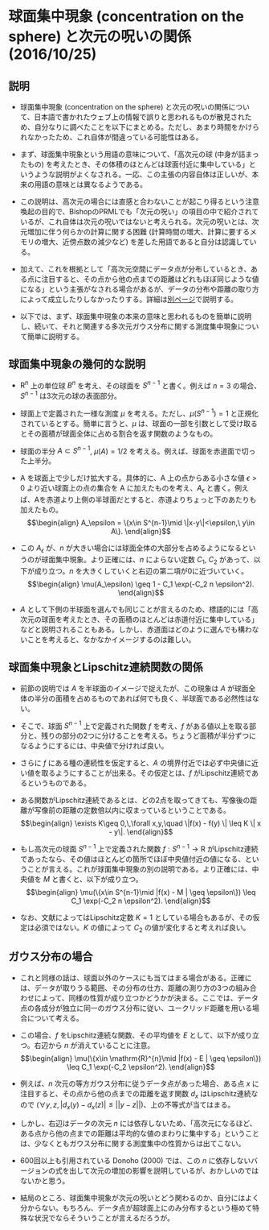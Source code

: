 # 球面集中現象 (concentration on the sphere) と次元の呪いの関係 (2016/10/25)

## 説明

* 球面集中現象 (concentration on the sphere) と次元の呪いの関係について、日本語で書かれたウェブ上の情報で誤りと思われるものが散見されため、自分なりに調べたことを以下にまとめる。ただし、あまり時間をかけられなかったため、これ自体が間違っている可能性はある。

* まず、球面集中現象という用語の意味について、「高次元の球 (中身が詰まったもの) を考えたとき、その体積のほとんどは球面付近に集中している」というような説明がよくなされる。一応、この主張の内容自体は正しいが、本来の用語の意味とは異なるようである。

* この説明は、高次元の場合には直感と合わないことが起こり得るという注意喚起の目的で、BishopのPRMLでも「次元の呪い」の項目の中で紹介されているが、これ自体は次元の呪いではないと考えられる。次元の呪いとは、次元増加に伴う何らかの計算に関する困難 (計算時間の増大、計算に要するメモリの増大、近傍点数の減少など) を差した用語であると自分は認識している。

* 加えて、これを根拠として「高次元空間にデータ点が分布しているとき、ある点に注目すると、その点から他の点までの距離はどれもほぼ同じような値になる」という主張がなされる場合があるが、データの分布や距離の取り方によって成立したりしなかったりする。詳細は[別ページ](../20161027/memo.html)で説明する。

* 以下では、まず、球面集中現象の本来の意味と思われるものを簡単に説明し、続いて、それと関連する多次元ガウス分布に関する測度集中現象について簡単に説明する。


## 球面集中現象の幾何的な説明

* $\mathrm{R}^n$ 上の単位球 $B^n$ を考え、その球面を $S^{n-1}$ と書く。例えば $n=3$ の場合、$S^{n-1}$ は3次元の球の表面部分。

* 球面上で定義された一様な測度 $\mu$ を考える。ただし、$\mu(S^{n-1})=1$ と正規化されているとする。簡単に言うと、$\mu$ は、球面の一部を引数として受け取るとその面積が球面全体に占める割合を返す関数のようなもの。

* 球面の半分 $A\subset S^{n-1}$, $\mu(A)=1/2$ を考える。例えば、球面を赤道面で切った上半分。

* A を球面上で少しだけ拡大する。具体的に、A 上の点からある小さな値 $\epsilon > 0$ より近い球面上の点の集合を A に加えたものを考え、$A_\epsilon$ と書く。例えば、Aを赤道より上側の半球面だとすると、赤道よりちょっと下のあたりも加えたもの。
    $$\begin{align}
    A_\epsilon = \{x\in S^{n-1}\mid \|x-y\|<\epsilon,\ y\in A\}.
    \end{align}$$

* この $A_\epsilon$ が、$n$ が大きい場合には球面全体の大部分を占めるようになるというのが球面集中現象。より正確には、$n$ によらない定数 $C_1$, $C_2$ があって、以下が成り立つ。$n$ を大きくしていくと右辺の第二項が0に近づいていく。
    $$\begin{align}
    \mu(A_\epsilon) \geq 1 - C_1 \exp(-C_2 n \epsilon^2).
    \end{align}$$

* $A$ として下側の半球面を選んでも同じことが言えるのため、標語的には「高次元の球面を考えたとき、その面積のほとんどは赤道付近に集中している」などと説明されることもある。しかし、赤道面はどのように選んでも構わないことを考えると、なかなかイメージするのは難しい。

## 球面集中現象とLipschitz連続関数の関係

* 前節の説明では $A$ を半球面のイメージで捉えたが、この現象は $A$ が球面全体の半分の面積を占めるものであれば何でも良く、半球面である必然性はない。

* そこで、球面 $S^{n-1}$ 上で定義された関数 $f$ を考え、$f$ がある値以上を取る部分と、残りの部分の2つに分けることを考える。ちょうど面積が半分ずつになるようにするには、中央値で分ければ良い。

* さらに $f$ にある種の連続性を仮定すると、$A$ の境界付近では必ず中央値に近い値を取るようにすることが出来る。その仮定とは、$f$ がLipschitz連続であるというものである。

* ある関数がLipschitz連続であるとは、どの2点を取ってきても、写像後の距離が写像前の距離の定数倍以内に収まっているということである。
    $$\begin{align}
    \exists K\geq 0,\,\forall x,y,\quad \|f(x) - f(y) \| \leq K \| x - y\|.
    \end{align}$$

* もし高次元の球面 $S^{n-1}$ 上で定義された関数 $f: S^{n-1}\to \mathrm{R}$ がLipschitz連続であったなら、その値はほとんどの箇所でほぼ中央値付近の値になる、ということが言える。これが球面集中現象の別の説明である。より正確には、中央値を $M$ と書くと、以下が成り立つ。
    $$\begin{align}
    \mu(\{x\in S^{n-1}\mid |f(x) - M | \geq \epsilon\}) \leq C_1 \exp(-C_2 n \epsilon^2).
    \end{align}$$

* なお、文献によってはLipschitz定数 $K=1$ としている場合もあるが、その仮定は必須ではない。$K$ の値によって $C_2$ の値が変化すると考えれば良い。

## ガウス分布の場合

* これと同様の話は、球面以外のケースにも当てはまる場合がある。正確には、データが取りうる範囲、その分布の仕方、距離の測り方の3つの組み合わせによって、同様の性質が成り立つかどうかが決まる。ここでは、データ点の各成分が独立に同一のガウス分布に従い、ユークリッド距離を用いる場合について考える。

* この場合、$f$ をLipschitz連続な関数、その平均値を $E$ として、以下が成り立つ。右辺から $n$ が消えていることに注意。
    $$\begin{align}
    \mu(\{x\in \mathrm{R}^{n}\mid |f(x) - E | \geq \epsilon\}) \leq C_1 \exp(-C_2 \epsilon^2).
    \end{align}$$

* 例えば、$n$ 次元の等方ガウス分布に従うデータ点があった場合、ある点 $x$ に注目すると、その点から他の点までの距離を返す関数 $d_x$ はLipschitz連続なので ($\forall y,z,\,|d_x(y) - d_x(z)| \leq ||y - z||$)、上の不等式が当てはまる。

* しかし、右辺はデータの次元 $n$ には依存しないため、「高次元になるほど、ある点から他の点までの距離は平均的な値のまわりに集中する」ということは、少なくともガウス分布に関する測度集中の性質からは出てこない。

* 600回以上も引用されている Donoho (2000) では、この $n$ に依存しないバージョンの式を出して次元の増加の影響を説明しているが、おかしいのではないかと思う。

* 結局のところ、球面集中現象が次元の呪いとどう関わるのか、自分にはよく分からない。もちろん、データ点が超球面上にのみ分布するという極めて特殊な状況でならそういうことが言えるだろうが。
